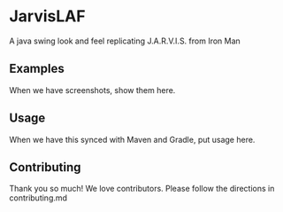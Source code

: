 # JarvisLAF
A java swing look and feel replicating J.A.R.V.I.S. from Iron Man

## Examples
When we have screenshots, show them here.

## Usage
When we have this synced with Maven and Gradle, put usage here.

## Contributing
Thank you so much! We love contributors. Please follow the directions in contributing.md
